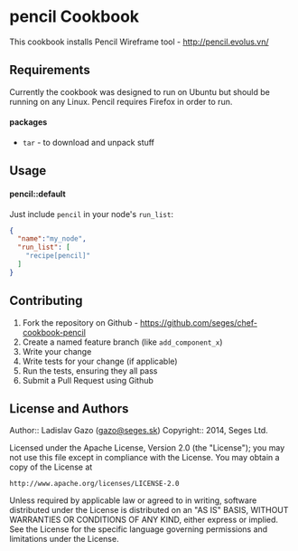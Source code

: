 pencil Cookbook
===============
This cookbook installs Pencil Wireframe tool - http://pencil.evolus.vn/

Requirements
------------
Currently the cookbook was designed to run on Ubuntu but should be running on any Linux. Pencil requires Firefox in order to run.

#### packages
- `tar` - to download and unpack stuff

Usage
-----
#### pencil::default
Just include `pencil` in your node's `run_list`:

```json
{
  "name":"my_node",
  "run_list": [
    "recipe[pencil]"
  ]
}
```

Contributing
------------

1. Fork the repository on Github - https://github.com/seges/chef-cookbook-pencil
2. Create a named feature branch (like `add_component_x`)
3. Write your change
4. Write tests for your change (if applicable)
5. Run the tests, ensuring they all pass
6. Submit a Pull Request using Github

License and Authors
-------------------

Author:: Ladislav Gazo (<gazo@seges.sk>)
Copyright:: 2014, Seges Ltd.

Licensed under the Apache License, Version 2.0 (the "License");
you may not use this file except in compliance with the License.
You may obtain a copy of the License at

    http://www.apache.org/licenses/LICENSE-2.0

Unless required by applicable law or agreed to in writing, software
distributed under the License is distributed on an "AS IS" BASIS,
WITHOUT WARRANTIES OR CONDITIONS OF ANY KIND, either express or implied.
See the License for the specific language governing permissions and
limitations under the License.
